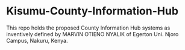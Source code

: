 # Kisumu-County-Information-Hub
This repo holds the proposed County Information Hub systems as inventively defined by MARVIN OTIENO NYALIK of Egerton Uni. Njoro Campus, Nakuru, Kenya.
